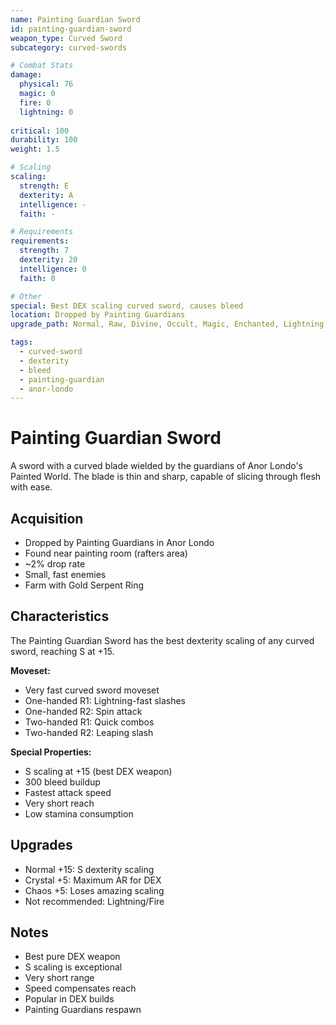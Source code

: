 ```yaml
---
name: Painting Guardian Sword
id: painting-guardian-sword
weapon_type: Curved Sword
subcategory: curved-swords

# Combat Stats
damage:
  physical: 76
  magic: 0
  fire: 0
  lightning: 0
  
critical: 100
durability: 100
weight: 1.5

# Scaling
scaling:
  strength: E
  dexterity: A
  intelligence: -
  faith: -

# Requirements
requirements:
  strength: 7
  dexterity: 20
  intelligence: 0
  faith: 0

# Other
special: Best DEX scaling curved sword, causes bleed
location: Dropped by Painting Guardians
upgrade_path: Normal, Raw, Divine, Occult, Magic, Enchanted, Lightning, Crystal, Fire, Chaos

tags:
  - curved-sword
  - dexterity
  - bleed
  - painting-guardian
  - anor-londo
---
```


# Painting Guardian Sword

A sword with a curved blade wielded by the guardians of Anor Londo's Painted World. The blade is thin and sharp, capable of slicing through flesh with ease.

## Acquisition
- Dropped by Painting Guardians in Anor Londo
- Found near painting room (rafters area)
- ~2% drop rate
- Small, fast enemies
- Farm with Gold Serpent Ring

## Characteristics
The Painting Guardian Sword has the best dexterity scaling of any curved sword, reaching S at +15.

**Moveset:**
- Very fast curved sword moveset
- One-handed R1: Lightning-fast slashes
- One-handed R2: Spin attack
- Two-handed R1: Quick combos
- Two-handed R2: Leaping slash

**Special Properties:**
- S scaling at +15 (best DEX weapon)
- 300 bleed buildup
- Fastest attack speed
- Very short reach
- Low stamina consumption

## Upgrades
- Normal +15: S dexterity scaling
- Crystal +5: Maximum AR for DEX
- Chaos +5: Loses amazing scaling
- Not recommended: Lightning/Fire

## Notes
- Best pure DEX weapon
- S scaling is exceptional
- Very short range
- Speed compensates reach
- Popular in DEX builds
- Painting Guardians respawn